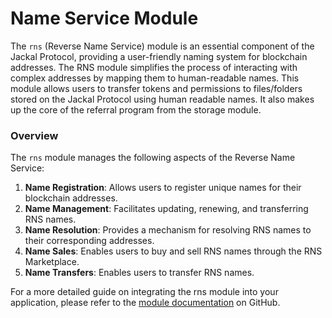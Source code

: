 # Name Service Module

The `rns` (Reverse Name Service) module is an essential component of the Jackal Protocol, providing a user-friendly naming system for blockchain addresses. The RNS module simplifies the process of interacting with complex addresses by mapping them to human-readable names. This module allows users to transfer tokens and permissions to files/folders stored on the Jackal Protocol using human readable names. It also makes up the core of the referral program from the storage module.

### Overview[​](https://docs.jackalprotocol.com/docs/protocol/modules/rns#overview) <a href="#overview" id="overview"></a>

The `rns` module manages the following aspects of the Reverse Name Service:

1. **Name Registration**: Allows users to register unique names for their blockchain addresses.
2. **Name Management**: Facilitates updating, renewing, and transferring RNS names.
3. **Name Resolution**: Provides a mechanism for resolving RNS names to their corresponding addresses.
4. **Name Sales**: Enables users to buy and sell RNS names through the RNS Marketplace.
5. **Name Transfers**: Enables users to transfer RNS names.

For a more detailed guide on integrating the rns module into your application, please refer to the [module documentation](https://github.com/JackalLabs/canine-chain/blob/master/x/README.md) on GitHub.

